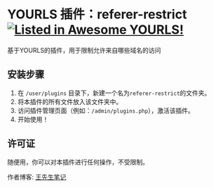 # YOURLS 插件：referer-restrict  [![Listed in Awesome YOURLS!](https://img.shields.io/badge/Awesome-YOURLS-C5A3BE)](https://github.com/YOURLS/awesome-yourls/)

基于YOURLS的插件，用于限制允许来自哪些域名的访问

## 安装步骤

1. 在 `/user/plugins` 目录下，新建一个名为`referer-restrict`的文件夹。
2. 将本插件的所有文件放入该文件夹中。
3. 访问插件管理页面（例如：`/admin/plugins.php`），激活该插件。
4. 开始使用！

## 许可证

随便用，你可以对本插件进行任何操作，不受限制。

作者博客: [王先生笔记](https://wxsnote.cn)

